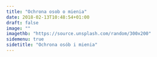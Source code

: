 ```yaml
---
title: "Ochrona osob o mienia"
date: 2018-02-13T10:48:54+01:00
draft: false
image: ""
imagethb: "https://source.unsplash.com/random/300x200"
sidemenu: true
sidetitle: "Ochrona osób i mienia"
---
```

